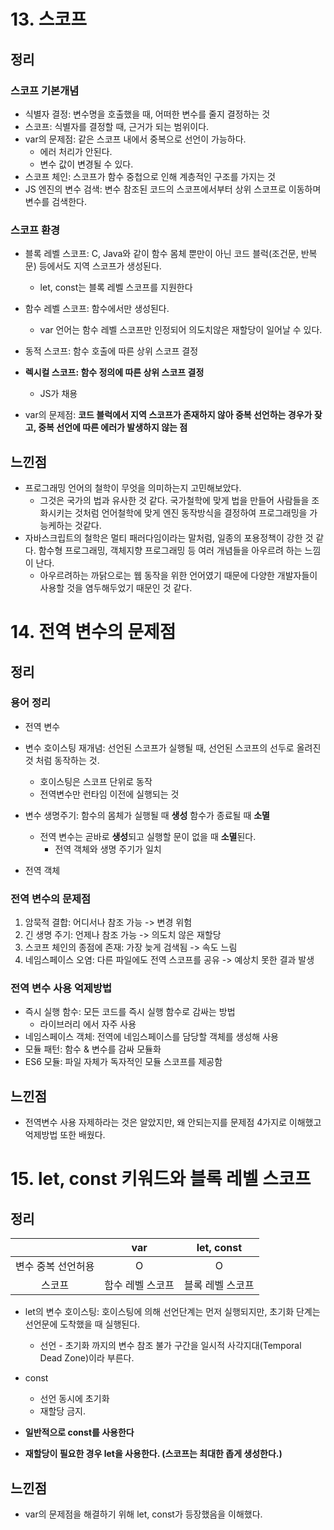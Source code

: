 # 13. 스코프

## 정리

### 스코프 기본개념

- 식별자 결정: 변수명을 호출했을 때, 어떠한 변수를 줄지 결정하는 것
- 스코프: 식별자를 결정할 때, 근거가 되는 범위이다.
- var의 문제점: 같은 스코프 내에서 중복으로 선언이 가능하다.
  - 에러 처리가 안된다.
  - 변수 값이 변경될 수 있다.
- 스코프 체인: 스코프가 함수 중첩으로 인해 계층적인 구조를 가지는 것
- JS 엔진의 변수 검색: 변수 참조된 코드의 스코프에서부터 상위 스코프로 이동하며 변수를 검색한다.

### 스코프 환경

- 블록 레벨 스코프: C, Java와 같이 함수 몸체 뿐만이 아닌 코드 블럭(조건문, 반복문) 등에서도 지역 스코프가 생성된다.
  - let, const는 블록 레벨 스코프를 지원한다
- 함수 레벨 스코프: 함수에서만 생성된다.

  - var 언어는 함수 레벨 스코프만 인정되어 의도치않은 재할당이 일어날 수 있다.

- 동적 스코프: 함수 호출에 따른 상위 스코프 결정
- **렉시컬 스코프: 함수 정의에 따른 상위 스코프 결정**

  - JS가 채용

- var의 문제점: **코드 블럭에서 지역 스코프가 존재하지 않아 중복 선언하는 경우가 잦고, 중복 선언에 따른 에러가 발생하지 않는 점**

## 느낀점

- 프로그래밍 언어의 철학이 무엇을 의미하는지 고민해보았다.
  - 그것은 국가의 법과 유사한 것 같다. 국가철학에 맞게 법을 만들어 사람들을 조화시키는 것처럼 언어철학에 맞게 엔진 동작방식을 결정하여 프로그래밍을 가능케하는 것같다.
- 자바스크립트의 철학은 멀티 패러다임이라는 말처럼, 일종의 포용정책이 강한 것 같다. 함수형 프로그래밍, 객체지향 프로그래밍 등 여러 개념들을 아우르려 하는 느낌이 난다.
  - 아우르려하는 까닭으로는 웹 동작을 위한 언어였기 때문에 다양한 개발자들이 사용할 것을 염두해두었기 때문인 것 같다.

# 14. 전역 변수의 문제점

## 정리

### 용어 정리

- 전역 변수
- 변수 호이스팅 재개념: 선언된 스코프가 실행될 때, 선언된 스코프의 선두로 올려진 것 처럼 동작하는 것.

  - 호이스팅은 스코프 단위로 동작
  - 전역변수만 런타임 이전에 실행되는 것

- 변수 생명주기: 함수의 몸체가 실행될 때 **생성** 함수가 종료될 때 **소멸**
  - 전역 변수는 곧바로 **생성**되고 실행할 문이 없을 때 **소멸**된다.
    - 전역 객체와 생명 주기가 일치
- 전역 객체

### 전역 변수의 문제점

1. 암묵적 결합: 어디서나 참조 가능 -> 변경 위험
2. 긴 생명 주기: 언제나 참조 가능 -> 의도치 않은 재할당
3. 스코프 체인의 종점에 존재: 가장 늦게 검색됨 -> 속도 느림
4. 네임스페이스 오염: 다른 파일에도 전역 스코프를 공유 -> 예상치 못한 결과 발생

### 전역 변수 사용 억제방법

- 즉시 실행 함수: 모든 코드를 즉시 실행 함수로 감싸는 방법
  - 라이브러리 에서 자주 사용
- 네임스페이스 객체: 전역에 네임스페이스를 담당할 객체를 생성해 사용
- 모듈 패턴: 함수 & 변수를 감싸 모듈화
- ES6 모듈: 파일 자체가 독자적인 모듈 스코프를 제공함

## 느낀점

- 전역변수 사용 자제하라는 것은 알았지만, 왜 안되는지를 문제점 4가지로 이해했고 억제방법 또한 배웠다.

# 15. let, const 키워드와 블록 레벨 스코프

## 정리

|                    |       var        |    let, const    |
| :----------------: | :--------------: | :--------------: |
| 변수 중복 선언허용 |        O         |        O         |
|       스코프       | 함수 레벨 스코프 | 블록 레벨 스코프 |

- let의 변수 호이스팅: 호이스팅에 의해 선언단계는 먼저 실행되지만, 초기화 단계는 선언문에 도착했을 때 실행된다.

  - 선언 - 초기화 까지의 변수 참조 불가 구간을 일시적 사각지대(Temporal Dead Zone)이라 부른다.

- const

  - 선언 동시에 초기화
  - 재할당 금지.

- **일반적으로 const를 사용한다**
- **재할당이 필요한 경우 let을 사용한다. (스코프는 최대한 좁게 생성한다.)**

## 느낀점

- var의 문제점을 해결하기 위해 let, const가 등장했음을 이해했다.
